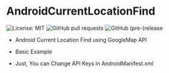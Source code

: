 # AndroidCurrentLocationFind
<img src="https://img.shields.io/badge/License-MIT-lightgrey.svg" alt="License: MIT"> ![GitHub pull requests](https://img.shields.io/github/issues-pr/94JuHo/AndroidCurrentLocationFind.svg) ![GitHub (pre-)release](https://img.shields.io/github/release-pre/94JuHo/AndroidCurrentLocationFind.svg) 

 - Android Current Location Find using GoogleMap API
 
 - Basic Example

 - Just, You can Change <meta-data> API Keys in AndroidManifest.xml
